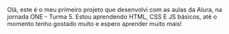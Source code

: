 Olá, este é o meu primeiro projeto que desenvolvi com as aulas da Alura, na jornada ONE - Turma 5. Estou aprendendo HTML, CSS E JS básicos, até o momento tenho gostado muito e espero aprender muito mais!